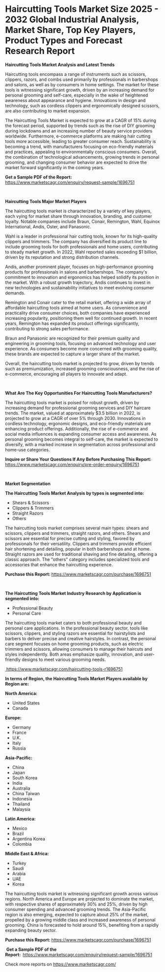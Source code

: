 <p><h1>Haircutting Tools Market Size 2025 - 2032 Global Industrial Analysis, Market Share, Top Key Players, Product Types and Forecast Research Report</h1></p><p><strong>Haircutting Tools Market Analysis and Latest Trends</strong></p>
<p><p>Haircutting tools encompass a range of instruments such as scissors, clippers, razors, and combs used primarily by professionals in barbershops and salons, as well as by consumers in home settings. The market for these tools is witnessing significant growth, driven by an increasing demand for personal grooming and self-care, especially in the wake of heightened awareness about appearance and hygiene. Innovations in design and technology, such as cordless clippers and ergonomically designed scissors, are also contributing to market expansion.</p><p>The Haircutting Tools Market is expected to grow at a CAGR of 15% during the forecast period, supported by trends such as the rise of DIY grooming during lockdowns and an increasing number of beauty service providers worldwide. Furthermore, e-commerce platforms are making hair cutting tools more accessible, leading to greater consumer reach. Sustainability is becoming a trend, with manufacturers focusing on eco-friendly materials and practices, appealing to environmentally conscious consumers. Overall, the combination of technological advancements, growing trends in personal grooming, and changing consumer behavior are expected to drive the market forward significantly in the coming years.</p></p>
<p><strong>Get a Sample PDF of the Report:&nbsp;</strong> <a href="https://www.marketscagr.com/enquiry/request-sample/1696751?utm_campaign=3135&utm_medium=2&utm_source=Github&utm_content=ia&utm_term=27032025&utm_id=haircutting-tools">https://www.marketscagr.com/enquiry/request-sample/1696751</a></p>
<p>&nbsp;</p>
<p><strong>Haircutting Tools Major Market Players</strong></p>
<p><p>The haircutting tools market is characterized by a variety of key players, each vying for market share through innovation, branding, and customer loyalty. Notable companies include Braun, Conair, Remington, Wahl, Equinox International, Andis, Oster, and Panasonic.</p><p>Wahl is a leader in professional hair cutting tools, known for its high-quality clippers and trimmers. The company has diversified its product line to include grooming tools for both professionals and home users, contributing to steady market growth. In 2022, Wahl reported sales exceeding $1 billion, driven by its reputation and strong distribution channels.</p><p>Andis, another prominent player, focuses on high-performance grooming products for professionals in salons and barbershops. The company's commitment to innovation and ergonomics has helped solidify its position in the market. With a robust growth trajectory, Andis continues to invest in new technologies and sustainability initiatives to meet evolving consumer demands.</p><p>Remington and Conair cater to the retail market, offering a wide array of affordable haircutting tools aimed at home users. As convenience and practicality drive consumer choices, both companies have experienced increasing popularity, positioning them well for continued growth. In recent years, Remington has expanded its product offerings significantly, contributing to strong sales performance.</p><p>Braun and Panasonic are recognized for their premium quality and engineering in grooming tools, focusing on advanced technology and user experience. As consumers become more concerned with grooming quality, these brands are expected to capture a larger share of the market.</p><p>Overall, the haircutting tools market is projected to grow, driven by trends such as premiumization, increased grooming consciousness, and the rise of e-commerce, encouraging all players to innovate and adapt.</p></p>
<p>&nbsp;</p>
<p><strong>What Are The Key Opportunities For Haircutting Tools Manufacturers?</strong></p>
<p><p>The haircutting tools market is poised for robust growth, driven by increasing demand for professional grooming services and DIY haircare trends. The market, valued at approximately $3.5 billion in 2022, is projected to grow at a CAGR of over 5% through 2030. Innovations in cordless technology, ergonomic designs, and eco-friendly materials are enhancing product offerings. Additionally, the rise of e-commerce and social media influences is expanding consumer access and awareness. As personal grooming becomes integral to self-care, the market is expected to diversify, with a marked increase in segmentation across professional and home-use categories.</p></p>
<p><strong>Inquire or Share Your Questions If Any Before Purchasing This Report:</strong> <a href="https://www.marketscagr.com/enquiry/pre-order-enquiry/1696751?utm_campaign=3135&utm_medium=2&utm_source=Github&utm_content=ia&utm_term=27032025&utm_id=haircutting-tools">https://www.marketscagr.com/enquiry/pre-order-enquiry/1696751</a></p>
<p>&nbsp;</p>
<p><strong>Market Segmentation</strong></p>
<p><strong>The Haircutting Tools Market Analysis by types is segmented into:</strong></p>
<p><ul><li>Shears & Scissors</li><li>Clippers & Trimmers</li><li>Straight Razors</li><li>Others</li></ul></p>
<p><p>The haircutting tools market comprises several main types: shears and scissors, clippers and trimmers, straight razors, and others. Shears and scissors are essential for precise cutting and styling, favored by professionals for their versatility. Clippers and trimmers provide efficient hair shortening and detailing, popular in both barbershops and at home. Straight razors are used for traditional shaving and fine detailing, offering a classic approach. The "others" category includes specialized tools and accessories that enhance the haircutting experience.</p></p>
<p><strong>Purchase this Report:&nbsp;</strong><a href="https://www.marketscagr.com/purchase/1696751?utm_campaign=3135&utm_medium=2&utm_source=Github&utm_content=ia&utm_term=27032025&utm_id=haircutting-tools">https://www.marketscagr.com/purchase/1696751</a></p>
<p>&nbsp;</p>
<p><strong>The Haircutting Tools Market Industry Research by Application is segmented into:</strong></p>
<p><ul><li>Professional Beauty</li><li>Personal Care</li></ul></p>
<p><p>The haircutting tools market caters to both professional beauty and personal care applications. In the professional beauty sector, tools like scissors, clippers, and styling razors are essential for hairstylists and barbers to deliver precise and creative hairstyles. In contrast, the personal care segment focuses on home grooming products, such as electric trimmers and scissors, allowing consumers to manage their haircuts and styles independently. Both areas emphasize quality, innovation, and user-friendly designs to meet various grooming needs.</p></p>
<p><a href="https://www.marketscagr.com/haircutting-tools-r1696751?utm_campaign=3135&utm_medium=2&utm_source=Github&utm_content=ia&utm_term=27032025&utm_id=haircutting-tools">&nbsp;https://www.marketscagr.com/haircutting-tools-r1696751</a></p>
<p><strong>In terms of Region, the Haircutting Tools Market Players available by Region are:</strong></p>
<p>
    <p> <strong> North America: </strong>
        <ul>
            <li>United States</li>
            <li>Canada</li>
        </ul>
        </p> 
    <p> <strong> Europe: </strong>
        <ul>
            <li>Germany</li>
            <li>France</li>
            <li>U.K.</li>
            <li>Italy</li>
            <li>Russia</li>
        </ul>
        </p> 
    <p> <strong> Asia-Pacific: </strong>
        <ul>
            <li>China</li>
            <li>Japan</li>
            <li>South Korea</li>
            <li>India</li>
            <li>Australia</li>
            <li>China Taiwan</li>
            <li>Indonesia</li>
            <li>Thailand</li>
            <li>Malaysia</li>
        </ul>
        </p> 
    <p> <strong> Latin America: </strong>
        <ul>
            <li>Mexico</li>
            <li>Brazil</li>
            <li>Argentina Korea</li>
            <li>Colombia</li>
        </ul>
        </p> 
    <p> <strong> Middle East & Africa: </strong>
        <ul>
            <li>Turkey</li>
            <li>Saudi</li>
            <li>Arabia</li>
            <li>UAE</li>
            <li>Korea</li>
        </ul>
    </p>
    </p>
<p><p>The haircutting tools market is witnessing significant growth across various regions. North America and Europe are projected to dominate the market, with respective shares of approximately 30% and 25%, driven by high consumer spending and advanced grooming trends. The Asia-Pacific region is also emerging, expected to capture about 25% of the market, propelled by a growing middle class and increased awareness of personal grooming. China is forecasted to hold around 15%, benefiting from a rapidly expanding beauty sector.</p></p>
<p><strong>Purchase this Report: </strong><a href="https://www.marketscagr.com/purchase/1696751?utm_campaign=3135&utm_medium=2&utm_source=Github&utm_content=ia&utm_term=27032025&utm_id=haircutting-tools">https://www.marketscagr.com/purchase/1696751</a></p>
<p>&nbsp;<strong>Get a Sample PDF of the Report:&nbsp;&nbsp;</strong><a href="https://www.marketscagr.com/enquiry/request-sample/1696751?utm_campaign=3135&utm_medium=2&utm_source=Github&utm_content=ia&utm_term=27032025&utm_id=haircutting-tools">https://www.marketscagr.com/enquiry/request-sample/1696751</a></p>
<p><strong></strong></p>
<p>Check more reports on <a href="https://www.marketscagr.com/?utm_campaign=3135&utm_medium=2&utm_source=Github&utm_content=ia&utm_term=27032025&utm_id=haircutting-tools">https://www.marketscagr.com/</a></p>
